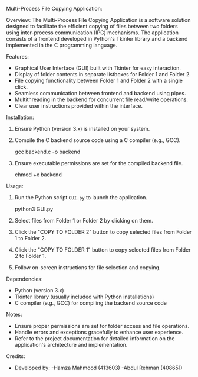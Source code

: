 
Multi-Process File Copying Application:

Overview:
The Multi-Process File Copying Application is a software solution designed to facilitate the efficient copying of files between two folders using inter-process communication (IPC) mechanisms. The application consists of a frontend developed in Python's Tkinter library and a backend implemented in the C programming language.

 Features:
- Graphical User Interface (GUI) built with Tkinter for easy interaction.
- Display of folder contents in separate listboxes for Folder 1 and Folder 2.
- File copying functionality between Folder 1 and Folder 2 with a single click.
- Seamless communication between frontend and backend using pipes.
- Multithreading in the backend for concurrent file read/write operations.
- Clear user instructions provided within the interface.

 Installation:
1. Ensure Python (version 3.x) is installed on your system.
2. Compile the C backend source code using a C compiler (e.g., GCC).
   
   gcc backend.c -o backend
   
3. Ensure executable permissions are set for the compiled backend file.
   
   chmod +x backend
   
   
Usage:
1. Run the Python script `GUI.py` to launch the application.
   
   python3 GUI.py
   
2. Select files from Folder 1 or Folder 2 by clicking on them.
3. Click the "COPY TO FOLDER 2" button to copy selected files from Folder 1 to Folder 2.
4. Click the "COPY TO FOLDER 1" button to copy selected files from Folder 2 to Folder 1.
5. Follow on-screen instructions for file selection and copying.

Dependencies:
- Python (version 3.x)
- Tkinter library (usually included with Python installations)
- C compiler (e.g., GCC) for compiling the backend source code

Notes:
- Ensure proper permissions are set for folder access and file operations.
- Handle errors and exceptions gracefully to enhance user experience.
- Refer to the project documentation for detailed information on the application's architecture and implementation.

Credits:
- Developed by:
  -Hamza Mahmood (413603)
  -Abdul Rehman (408651)

